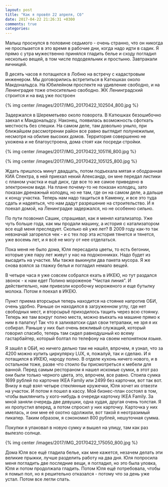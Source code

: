 ```yaml
---
layout: post
title: "Как я провёл 22 апреля, Сб"
date: 2017-04-22 21:26:31 +0300
comments: true
categories: 
---
```

Малыш проснулся в половине седьмого - очень странно, что он никогда не проспыается в это время в рабочие дни, когда надо идти в садик. Я прямо с утра мужественно принялся гладить белье и сходу погладил несколько вещей, в том числе пододеяльник и простыню. Завтракали яичницей.

В десять часов я потащился в Лобню на встречу с кадастровым инженером. Мы договорились встретиться в Катюшках около Макдональдса. На Юбилейном проспекте на удивление свободно, и на Ленинградке тоже относительно свободно. ЖК Ленинградский строится и на вид уже построен

{% img center /images/2017/IMG_20170422_102504_800.jpg %}

Задержался в Шереметьево около поворота. В Катюшках безошибочно заехал к Макдональдсу. Наконец, появилась возможность сфоткать местность без спешки. На самом деле, там довольно уныло, при ближайшем рассмотрении район все равно выглядит полунежилым, несмотря на обилие высоких домов. Территория совершенно не ухожена и не благоустроена, дома стоят как посреди стройки.

{% img center /images/2017/IMG_20170422_105116_800.jpg %}

{% img center /images/2017/IMG_20170422_105125_800.jpg %}

Ждать пришлось минут двадцать, потом подъехала мятая и ободранная КИА Спектра, в ней приехал некий Александр, он мне передал листики с планом участка и ещё диск, где все то же самое приведено в электронном виде. На плане почему-то не показан колодец, зато показан дренажный колодец, но не там, где он на самом деле, а дальше к концу участка. Теперь нам надо тащиться в Каменку, и все это туда сдать и надеяться, что нам дадут разрешение на строительство. И я поехал домой, на Ленинградке задержался, но не особенно сильно.

По пути позвонил Сашик, спрашивал, как я менял катализатор. Уже чуть больше года, как мы продали машину, а история с катализатором все ещё меня преследует. Сколько ей уже лет? В 2009 году как-то так невзначай загорелся чек - и с тех пор эта история тянется и тянется, уже восемь лет, и я всё не могу от нее отделаться.

Пока меня не было дома, Юля пересадила цветы, то есть бегонии, которые уже пару лет живут у нас на подоконниках. Надо будет из высадить на участке. Мы также выкинули два пакета мусора. Я же снова взялся за глажку белья и погладил немало вещей.

В четыре часа я уже совсем собрался ехать в ИКЕЮ, но тут раздался звонок - к нам едет Полино мороженое "Чистая линия". И действительно, нам привезли коробочку мороженого и еще бутылку молока. Потом я поехал в ИКЕЮ.

Пункт приема вторсырья теперь находится на стоянке напротив ОБИ, очень удобно. Раньше он находился в загруженном углу, где нет свободных мест, и вторсырьё приходилось тащить через всю стоянку. Теперь же там вокруг полно места, можно въехать на машине прямо к ним в палатку! Так что я залихватски сдал свои тетрапаки, не зря я их собирал. Раньше у них был очень вежливый служащий, который говорил спасибо, теперь там сидел равнодушный ко всему гастарбайтер, который болтал по телефону на своем непонятном языке.

Я зашёл в ОБИ, но ничего дельно там не нашёл, впрочем, я узнал, что за 4200 можно купить циркулярку LUX, я, пожалуй, так и сделаю. И я потащился в ИКЕЮ, народу полно. В отделе кухонь ничего нового, и в остальном тоже, разве что стоило бы присмотреться к мебели для ванной. Перед самым рестораном я нашел искомые сумки, в этот раз они были только черного цвета, это, впрочем, все равно. Стоила сумка 1699 рублей по карточке IKEA Family или 2499 без карточки, вот так вот. Внизу я ещё взял четыре стеклянные кружечки, Юля хочет их отвезти на участок. И потом я пошел в кассу. Мой бизнес-план состоял в том, чтобы выклянчить у кого-нибудь в очереди карточку IKEA Family. За мной заняли очередь две девушки, одна худая, другая очень толстая. Я их пропустил вперед, а потом спросил у них карточку. Карточка у них имелась, и они мне её охотно одолжили, вот такой я неотразимый пикапер. Таким образом, я сэкономил 800 рублей, нешуточная сумма.

Покупки я упаковал в новую сумку и вышел на улицу, там как раз вылезло солнце.

{% img center /images/2017/IMG_20170422_175050_800.jpg %}

Дома Юля все ещё гладила белье, как мне кажется, незачем делать эти великие прыжки, лучше разделить работу на два дня. Юля попросила меня погладить две последние вещи, я погладил, но это была уловка, Юля и потом продолжала гладить. Потом Юля ещё потребовала, чтобы я помыл пол, но я решительно отказался - потому что за день уже устал. Потом все легли спать. 